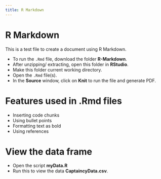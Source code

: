 ```yaml
---
title: R Markdown
---
```


# R Markdown

This is a test file to create a document using R Markdown. 

* To run the `.Rmd` file, download the folder **R-Markdown**. 
* After unzipping/ extracting, open this folder in **RStudio**.
* Make this folder current working directory. 
* Open the `.Rmd` file(s). 
* In the **Source** window, click on **Knit** to run the file and generate PDF. 

# Features used in .Rmd files 

* Inserting code chunks 
* Using bullet points 
* Formatting text as bold
* Using references 

# View the data frame

* Open the script **myData.R** 
* Run this to view the data **CaptaincyData.csv**. 
